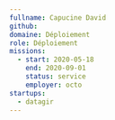 ```yaml
---
fullname: Capucine David
github:
domaine: Déploiement
role: Déploiement
missions:
  - start: 2020-05-18
    end: 2020-09-01
    status: service
    employer: octo
startups:
  - datagir
---
```

